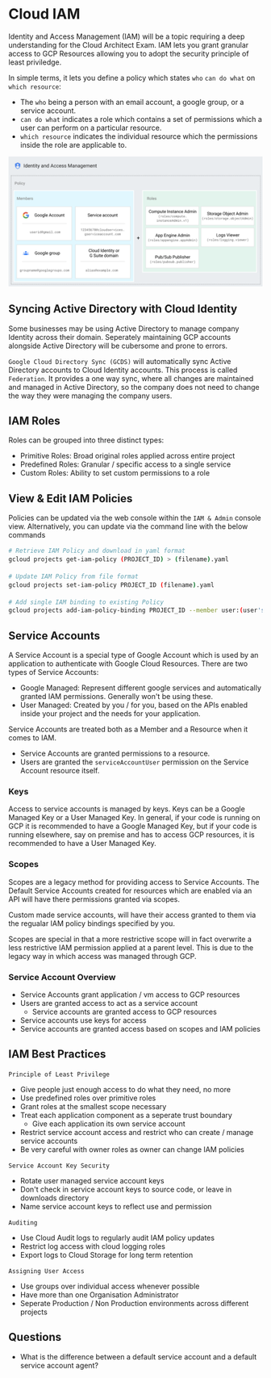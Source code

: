 # Cloud IAM

Identity and Access Management (IAM) will be a topic requiring a deep 
understanding for the Cloud Architect Exam. IAM lets you grant granular access
to GCP Resources allowing you to adopt the security principle of least 
priviledge.

In simple terms, it lets you define a policy which states `who` `can do what`
on `which resource`:
  * The `who` being a person with an email account, a google group, or a 
    service account.
  * `can do what` indicates a role which contains a set of permissions which
    a user can perform on a particular resource.
  * `which resource` indicates the individual resource which the permissions 
    inside the role are applicable to.

![IAM Policy](./assets/002-iam-policy.png)

## Syncing Active Directory with Cloud Identity

Some businesses may be using Active Directory to manage company Identity across
their domain. Seperately maintaining GCP accounts alongside Active Directory
will be cubersome and prone to errors.

`Google Cloud Directory Sync (GCDS)` will automatically sync Active Directory 
accounts to Cloud Identity accounts. This process is called `Federation`. It 
provides a one way sync, where all changes are maintained and managed in 
Active Directory, so the company does not need to change the way they were
managing the company users.

## IAM Roles

Roles can be grouped into three distinct types:
  * Primitive Roles: Broad original roles applied across entire project
  * Predefined Roles: Granular / specific access to a single service
  * Custom Roles: Ability to set custom permissions to a role 

## View & Edit IAM Policies

Policies can be updated via the web console within the `IAM & Admin` console 
view. Alternatively, you can update via the command line with the below commands

```sh
# Retrieve IAM Policy and download in yaml format
gcloud projects get-iam-policy (PROJECT_ID) > (filename).yaml

# Update IAM Policy from file format
gcloud projects set-iam-policy PROJECT_ID (filename).yaml

# Add single IAM binding to existing Policy
gcloud projects add-iam-policy-binding PROJECT_ID --member user:(user's email)--role roles/editor
```

## Service Accounts

A Service Account is a special type of Google Account which is used by an 
application to authenticate with Google Cloud Resources. There are two types of
Service Accounts:
  * Google Managed: Represent different google services and automatically 
    granted IAM permissions. Generally won't be using these.
  * User Managed: Created by you / for you, based on the APIs enabled inside
    your project and the needs for your application.

Service Accounts are treated both as a Member and a Resource when it comes to 
IAM. 
  * Service Accounts are granted permissions to a resource.
  * Users are granted the `serviceAccountUser` permission on the Service Account
    resource itself.

### Keys

Access to service accounts is managed by keys. Keys can be a Google Managed 
Key or a User Managed Key. In general, if your code is running on GCP it is 
recommended to have a Google Managed Key, but if your code is running elsewhere,
say on premise and has to access GCP resources, it is recommended to have a 
User Managed Key.

### Scopes

Scopes are a legacy method for providing access to Service Accounts. The Default
Service Accounts created for resources which are enabled via an API will have
there permissions granted via scopes. 

Custom made service accounts, will have their access granted to them via the 
regualar IAM policy bindings specified by you.

Scopes are special in that a more restrictive scope will in fact overwrite a
less restrictive IAM permission applied at a parent level. This is due to the
legacy way in which access was managed through GCP.

### Service Account Overview

* Service Accounts grant application / vm access to GCP resources
* Users are granted access to act as a service account
  * Service accounts are granted access to GCP resources
* Service accounts use keys for access
* Service accounts are granted access based on scopes and IAM policies

## IAM Best Practices

`Principle of Least Privilege`

* Give people just enough access to do what they need, no more
* Use predefined roles over primitive roles
* Grant roles at the smallest scope necessary
* Treat each application component as a seperate trust boundary
  * Give each application its own service account
* Restrict service account access and restrict who can create / manage service 
  accounts
* Be very careful with owner roles as owner can change IAM policies

`Service Account Key Security`

* Rotate user managed service account keys
* Don't check in service account keys to source code, or leave in downloads 
  directory
* Name service account keys to reflect use and permission

`Auditing`

* Use Cloud Audit logs to regularly audit IAM policy updates
* Restrict log access with cloud logging roles
* Export logs to Cloud Storage for long term retention

`Assigning User Access`

* Use groups over individual access whenever possible
* Have more than one Organisation Administrator
* Seperate Production / Non Production environments across different projects

## Questions

* What is the difference between a default service account and a default 
  service account agent?
